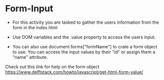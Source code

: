 # Form-Input

* For this activity you are tasked to gather the users information from the form in the index.html

* Use DOM variables and the .value property to access the users input.

* You can also use document.forms["formName"] to crate a form object to use. You can access the input values by their "id" or assign them a "name" attribute.

Check out this link for help on the form object https://www.delftstack.com/howto/javascript/get-html-form-value/

